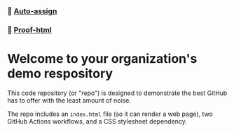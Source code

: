### 🧰 [Auto-assign](https://github.com/Project-CodeCare/demo-repository/blob/main/.github/workflows/auto-assign.yml)

### 🧰 [Proof-html](https://github.com/Project-CodeCare/demo-repository/blob/main/.github/workflows/proof-html.yml)

# Welcome to your organization's demo respository
This code repository (or "repo") is designed to demonstrate the best GitHub has to offer with the least amount of noise.

The repo includes an `index.html` file (so it can render a web page), two GitHub Actions workflows, and a CSS stylesheet dependency.
